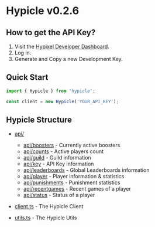 # Hypicle v0.2.6

## How to get the API Key?

1. Visit the [Hypixel Developer Dashboard](https://developer.hypixel.net/).
2. Log in.
3. Generate and Copy a new Development Key.

## Quick Start

```ts
import { Hypicle } from 'hypicle';

const client = new Hypicle('YOUR_API_KEY');
```

## Hypicle Structure

- [api/](./api/README.md)
  - [api/boosters](./api/boosters.md) - Currently active boosters
  - [api/counts](./api/counts.md) - Active players count
  - [api/guild](./api/guild.md) - Guild information
  - [api/key](./api/key.md) - API Key information
  - [api/leaderboards](./api/leaderboards.md) - Global Leaderboards information
  - [api/player](./api/player.md) - Player information & statistics
  - [api/punishments](./api/punishments.md) - Punishment statistics
  - [api/recentgames](./api/recentgames.md) - Recent games of a player
  - [api/status](./api/status.md) - Status of a player
  
- [client.ts](./client.md) - The Hypicle Client
- [utils.ts](./utils.md) - The Hypicle Utils

